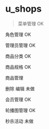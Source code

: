 # u_shops

>菜单管理
OK

角色管理
OK


管理员管理
OK


商品分类
OK

商品规格
OK

商品管理

删除 编辑 未做

会员管理
OK

轮播图管理
OK

秒杀活动
未做